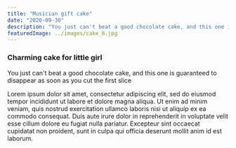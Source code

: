 ```yaml
---
title: "Musician gift cake"
date: "2020-09-30"
description: "You just can't beat a good chocolate cake, and this one is guaranteed to disappear as soon as you cut the first slice"
featuredImage: ../images/cake_8.jpg
---
```


### Charming cake for little girl

You just can't beat a good chocolate cake, and this one is guaranteed to disappear as soon as you cut the first slice

Lorem ipsum dolor sit amet, consectetur adipiscing elit, sed do eiusmod tempor incididunt ut labore et dolore magna aliqua. Ut enim ad minim veniam, quis nostrud exercitation ullamco laboris nisi ut aliquip ex ea commodo consequat. Duis aute irure dolor in reprehenderit in voluptate velit esse cillum dolore eu fugiat nulla pariatur. Excepteur sint occaecat cupidatat non proident, sunt in culpa qui officia deserunt mollit anim id est laborum.
